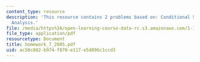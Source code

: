 ```yaml
---
content_type: resource
description: 'This resource contains 2 problems based on: Conditional Second Moment
  Analysis.'
file: /media/https%3A/open-learning-course-data-rc.s3.amazonaws.com/1-151-probability-and-statistics-in-engineering-spring-2005/ac58c882b974f870e117e5d896c1ccd3_homework_7_2005.pdf
file_type: application/pdf
resourcetype: Document
title: homework_7_2005.pdf
uid: ac58c882-b974-f870-e117-e5d896c1ccd3
---
```


